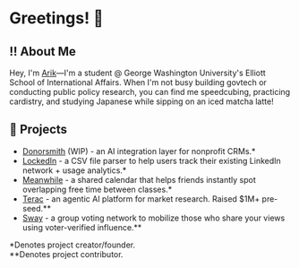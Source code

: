 # Greetings! 👋

## ‼️ About Me
Hey, I'm [Arik](https://arikkarim.com/)—I'm a student @ George Washington University's Elliott School of International Affairs. When I'm not busy building govtech or conducting public policy research, you can find me speedcubing, practicing cardistry, and studying Japanese while sipping on an iced matcha latte! 

## 🔨 Projects
- [Donorsmith](https://donorsmith.com/) (WIP) - an AI integration layer for nonprofit CRMs.*
- [LockedIn](http://toolockedin.org/) - a CSV file parser to help users track their existing LinkedIn network + usage analytics.* 
- [Meanwhile](https://meanwhile-nine.vercel.app/) - a shared calendar that helps friends instantly spot overlapping free time between classes.*
- [Terac](http://terac.com/) - an agentic AI platform for market research. Raised $1M+ pre-seed.**
- [Sway](https://www.sway.co/) - a group voting network to mobilize those who share your views using voter-verified influence.**

*Denotes project creator/founder.  
**Denotes project contributor.
